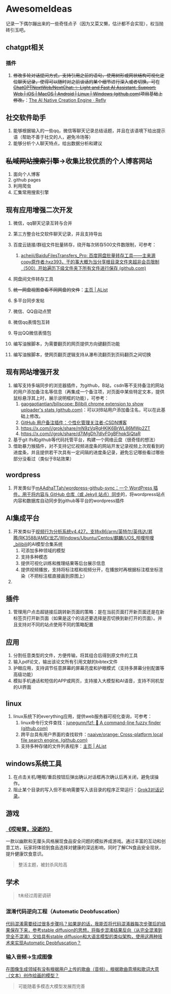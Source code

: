 # AwesomeIdeas

记录一下偶尔蹦出来的一些奇怪点子（因为又菜又懒，估计都不会实现），权当抛砖引玉吧。

## chatgpt相关

### 插件

1. ~~修改多轮对话提问方式，支持引用之前的语句，使用树形或网状结构可视化定位聊天记录，使得可以随时对之前谈话的某个细节进行深入或者切换。可在[ChatGPTNextWeb/NextChat: ✨ Light and Fast AI Assistant. Support: Web | iOS | MacOS | Android | Linux | Windows (github.com)](https://github.com/ChatGPTNextWeb/NextChat)项目基础上修改。~~：[The AI Native Creation Engine · Refly](https://refly.ai/)

## 社交软件助手

1. 能够根据输入的一些qq，微信等聊天记录总结话题，并且在该语境下给出提示语（帮助不善于社交的人，避免冷场等）
2. 能够分析个人聊天特点，给出数据分析和建议

## ~~私域网站搜索引擎~~->收集比较优质的个人博客网站

1. 面向个人博客
2. github pages
3. 利用爬虫
4. 汇集常用搜索引擎

## 现有应用增强二次开发

1. 微信，qq聊天记录互转与合并
2. 第三方整合社交软件聊天记录，并且支持导出
3. 百度云链接/群组文件批量转存，绕开每次转存500文件数限制，可参考：
   1. [acheiii/BaiduFilesTransfers_Pro: 百度网盘批量转存工具——主来源copy原作者:hxz393，干的事大概为当分享根目录文件夹超非会员限制（500）开始遍历下级文件夹下所有文件进行保存 (github.com)](https://github.com/acheiii/BaiduFilesTransfers_Pro?tab=readme-ov-file)

5. 网盘间文件转存工具
6. ~~统一网盘视图查看不同网盘的文件~~：[主页 | AList](https://alist.pages.dev/)
7. 多平台同步发帖
8. 微信、QQ自动点赞
9. 微信qq表情包互转
10. 导出QQ微信表情包
11. 编写油猴脚本，为需要翻页的网页提供方向键翻页功能
12. 编写油猴脚本，使网页翻页逻辑支持从瀑布流翻页到页码翻页之间切换

## 现有网站增强开发

1. 编写支持多端同步的浏览器插件，为github，B站，csdn等不支持备注的网站的用户添加备注名等信息（再集成一个备注项，对页面中某些特定文本，提供鼠标悬浮其上时，展示说明框的功能），可参考：
   1. [gaogaotiantian/biliscope: Bilibili chrome extension to show uploader's stats (github.com)](https://github.com/gaogaotiantian/biliscope)：可以对B站用户添加备注名，可以在此基础上修改。
   2. [GitHub 用户备注插件：个性化管理关注者-CSDN博客](https://blog.csdn.net/qq_45738111/article/details/113901784)
   3. https://x.com/i/grok/share/mN9zVqRgHKlK6BrWL86MWp2ZT
   4. https://x.com/i/grok/share/d7iMgDh7dIvF0gBFhpkSiQtaR
3. 基于git lfs和github等代码托管平台，构建一个网络云盘（很奇怪的想法）
4. 借助暴力猴插件，对不支持记忆视频进度条的网站开发记录视频上次观看到的进度条，并且提供若干次具有一定间隔的进度条记录，避免忘记哪些看过哪些部分没看过（类似于B站效果）

## wordpress

1. 开发类似于[mAAdhaTTah/wordpress-github-sync：一个 WordPress 插件，用于将内容与 GitHub 仓库（或 Jekyll 站点）同步](https://github.com/mAAdhaTTah/wordpress-github-sync/)的，将wordpress站点内容和数据库自动同步到github等平台的wordpress插件

## AI集成平台

1. 开发类似于[视频行为分析系统v4.427，支持x86/arm/英特尔/英伟达/昇腾/RK3588/AMD/龙芯/Windows/Ubuntu/Centos/麒麟/UOS_哔哩哔哩_bilibili](https://www.bilibili.com/video/BV12J4m1T7Q7)的AI模型合集系统
   1. 可添加多种领域的模型
   2. 支持多种模态
   3. 提供可视化训练和推理结果等后台展示信息
   4. 提供视频播放，支持将标注框和视频分开，在播放时再根据标注框坐标渲染（不把标注框直接画到原图上）
2. 

## 插件

1. 管理用户点击超链接后跳转新页面的策略：是在当前页面打开新页面还是在新标签页打开新页面（如果是这个的话还要选择是否切换到新打开的页面）。并且支持对不同的站点使用不同的策略配置

## 应用

1. 分割任意类型的文件，方便传输，将其组合后得到原文件的工具
2. 输入pdf论文，输出该论文所有引用文献的bibtex文件
3. 护眼应用，支持调节任意屏幕的屏幕亮度和护眼模式（支持多屏幕分别配置等高级功能）
4. 模拟手机通话和短信的APP或网页，支持接入大模型和AI语音，支持不同机型的UI界面

## linux

1. linux系统下的everything应用，提供web服务器可视化查询，可参考：
   1. linux命令行文件查找：[junegunn/fzf: :cherry_blossom: A command-line fuzzy finder (github.com)](https://github.com/junegunn/fzf)
   2. 跨平台具有用户界面的查找软件：[naaive/orange: Cross-platform local file search engine. (github.com)](https://github.com/naaive/orange)
   3. 支持多种存储的文件列表程序：[主页 | AList](https://alist.pages.dev/)
   

## windows系统工具

1. 在点击关机/睡眠/重启按钮后弹出确认对话框再次确认后再关闭，避免误操作。
2. 阻止某个目录的写入但不影响需要写入该目录的程序正常运行：[Grok3对话记录](https://x.com/i/grok/share/DmMzyJ7FxvSicc6XqVt3yCrfQ)。

## 游戏

### [《哎呦胃，没逝的》](https://chatgpt.com/share/67931189-b440-8013-bd02-ba728e68b8f3)

一款以幽默和无厘头风格展现食品安全问题的模拟养成游戏。通过丰富的互动和创意工坊，玩家将体验到食品选择对健康的深远影响，同时了解CN食品安全现状，提升健康饮食意识。

> 整活主题，被封杀风险高

## 学术

> ❗未经过周密调研

### 混淆代码逆向工程（Automatic Deobfuscation）

[代码混淆需要经过很多步骤吗？如果是的话，我能否将代码混淆器每次步骤后的结果保存下来，参考stable diffusion的思想，将每步混淆结果反向（从完全混淆到完全不混淆）交给具有stable diffusion和大语言模型的类似架构，使用这两种技术来实现Automatic Deobfuscation？](https://x.com/i/grok/share/R4Mfyn8jdchyRX7AF0Q0wY2G8)

### 输入音频->生成图像

[在图像生成领域有没有根据用户上传的歌曲（音频），根据歌曲意境和歌词大意（文本）创作绘画的模型？](https://x.com/i/grok/share/klRIsxvyOEybwq5K74iE0Ey30)

> 可能随着多模态大模型发展而完善
